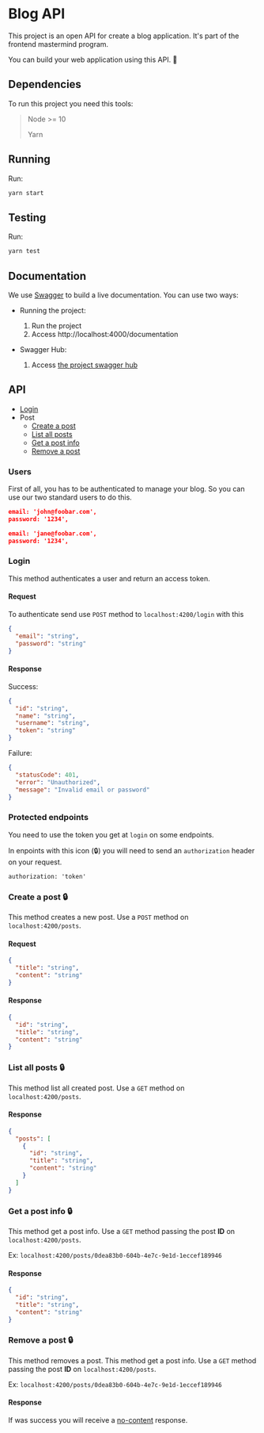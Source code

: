 # Blog API

This project is an open API for create a blog application.
It's part of the frontend mastermind program.

You can build your web application using this API. :tada:

## Dependencies

To run this project you need this tools:

> Node >= 10 
>
> Yarn

## Running

Run:
```bash
yarn start
```

## Testing

Run:
```bash
yarn test
```

## Documentation

We use [Swagger](https://swagger.io/) to build a live documentation.
You can use two ways:

- Running the project:
  1. Run the project
  2. Access http://localhost:4000/documentation

- Swagger Hub:
  1. Access [the project swagger hub](https://app.swaggerhub.com/apis-docs/valter/blog-api/0.0.1-oas3)

## API

- [Login](#Login)
- Post
  - [Create a post](#Create-a-post)
  - [List all posts](#List-all-posts)
  - [Get a post info](#Get-a-post-info)
  - [Remove a post](#Remove-a-post)

### Users
First of all, you has to be authenticated to manage your blog.
So you can use our two standard users to do this.

```json
email: 'john@foobar.com',
password: '1234',

email: 'jane@foobar.com',
password: '1234',
```

### Login

This method authenticates a user and return an access token.

#### Request

To authenticate send use `POST` method to `localhost:4200/login` with this

```json
{
  "email": "string",
  "password": "string"
}
```

#### Response

Success:

```json
{
  "id": "string",
  "name": "string",
  "username": "string",
  "token": "string"
}
```

Failure:

```json
{
  "statusCode": 401,
  "error": "Unauthorized",
  "message": "Invalid email or password"
}
```

### Protected endpoints

You need to use the token you get at `login` on some endpoints.

In enpoints with this icon (:lock:) you will need to send an `authorization` header on your request.
```header
authorization: 'token'
```

### Create a post :lock:


This method creates a new post. Use a `POST` method on `localhost:4200/posts`.

#### Request
```json
{
  "title": "string",
  "content": "string"
}
```
#### Response
```json
{
  "id": "string",
  "title": "string",
  "content": "string"
}
```

### List all posts :lock:

This method list all created post. Use a `GET` method on `localhost:4200/posts`.

#### Response
```json
{
  "posts": [
    {
      "id": "string",
      "title": "string",
      "content": "string"
    }
  ]
}
```

### Get a post info :lock:

This method get a post info. Use a `GET` method passing the post **ID** on
`localhost:4200/posts`.

Ex: `localhost:4200/posts/0dea83b0-604b-4e7c-9e1d-1eccef189946`

#### Response
```json
{
  "id": "string",
  "title": "string",
  "content": "string"
}
```

### Remove a post :lock:

This method removes a post. This method get a post info. Use a `GET` method passing the post **ID** on
`localhost:4200/posts`.

Ex: `localhost:4200/posts/0dea83b0-604b-4e7c-9e1d-1eccef189946`


#### Response

If was success you will receive a [no-content](https://developer.mozilla.org/pt-BR/docs/Web/HTTP/Status/204) response.
